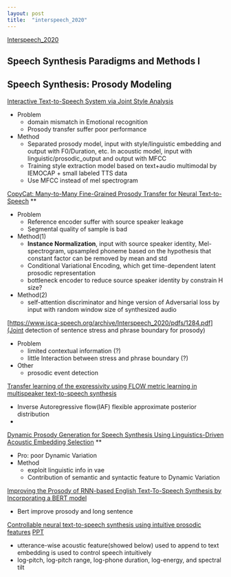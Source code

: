 ```yaml
---
layout: post
title:  "interspeech_2020"
---
```


[Interspeech_2020](https://www.isca-speech.org/archive/Interspeech_2020/)

## Speech Synthesis Paradigms and Methods I



## Speech Synthesis: Prosody Modeling

[Interactive Text-to-Speech System via Joint Style Analysis](https://www.isca-speech.org/archive/Interspeech_2020/pdfs/3069.pdf)
  - Problem
    - domain mismatch in Emotional recognition
    - Prosody transfer suffer poor performance
  - Method
    - Separated prosody model, input with style/linguistic embedding and output with F0/Duration, etc. In acoustic model, input with linguistic/prosodic_output and output with MFCC
    - Training style extraction model based on text+audio multimodal by IEMOCAP + small labeled TTS data
    - Use MFCC instead of mel spectrogram


[CopyCat: Many-to-Many Fine-Grained Prosody Transfer for Neural Text-to-Speech](https://www.isca-speech.org/archive/Interspeech_2020/pdfs/1251.pdf) **
  - Problem
    - Reference encoder suffer with source speaker leakage
    - Segmental quality of sample is bad
  - Method(1)
    - **Instance Normalization**, input with source speaker identity, Mel-spectrogram, upsampled phoneme based on the hypothesis that constant factor can be removed by mean and std
    - Conditional Variational Encoding, which get time-dependent latent prosodic representation
    - bottleneck encoder to reduce source speaker identity by constrain H size?
  - Method(2)
    - self-attention discriminator and hinge version of Adversarial loss by input with random window size of synthesized audio

[https://www.isca-speech.org/archive/Interspeech_2020/pdfs/1284.pdf](Joint detection of sentence stress and phrase boundary for prosody)
  - Problem
    - limited contextual information (?)
    - little Interaction between stress and phrase boundary (?)
  - Other
    - prosodic event detection

[Transfer learning of the expressivity using FLOW metric learning in
multispeaker text-to-speech synthesis](https://www.isca-speech.org/archive/Interspeech_2020/pdfs/1297.pdf)
 - Inverse Autoregressive flow(IAF) flexible approximate posterior distribution
 -

 [Dynamic Prosody Generation for Speech Synthesis Using Linguistics-Driven
Acoustic Embedding Selection](https://www.isca-speech.org/archive/Interspeech_2020/pdfs/1411.pdf)  **
  - Pro: poor Dynamic Variation
  - Method
    - exploit linguistic info in vae
    - Contribution of semantic and syntactic feature to Dynamic Variation

[Improving the Prosody of RNN-based English Text-To-Speech Synthesis by
Incorporating a BERT model](https://www.isca-speech.org/archive/Interspeech_2020/pdfs/1430.pdf)
  - Bert improve prosody and long sentence

[Controllable neural text-to-speech synthesis using intuitive prosodic features](https://arxiv.org/pdf/2009.06775.pdf)
[PPT](https://speakerdeck.com/beeeee/is2020du-mihui-zi-liao)
  - utterance-wise acoustic feature(showed below) used to append to text embedding is used to control speech intuitively
  - log-pitch, log-pitch range, log-phone duration, log-energy, and spectral tilt
